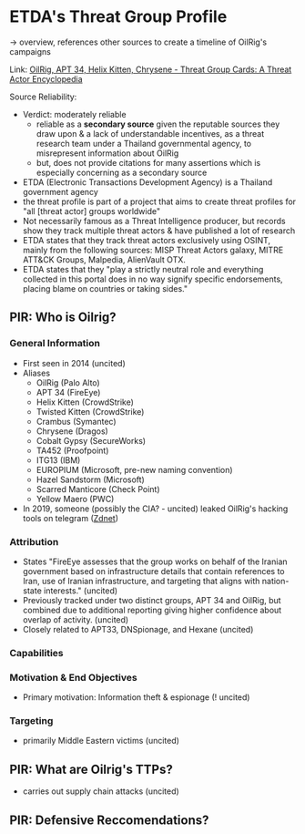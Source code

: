# ETDA's Threat Group Profile
-> overview, references other sources to create a  timeline of OilRig's campaigns

Link: [OilRig, APT 34, Helix Kitten, Chrysene - Threat Group Cards: A Threat Actor Encyclopedia](https://apt.etda.or.th/cgi-bin/showcard.cgi?g=OilRig%2C%20APT%2034%2C%20Helix%20Kitten%2C%20Chrysene)

Source Reliability: 
- Verdict: moderately reliable
   - reliable as a **secondary source** given the reputable sources they draw upon & a lack of understandable incentives, as a threat research team under a Thailand governmental agency, to misrepresent information about OilRig
   - but, does not provide citations for many assertions which is especially concerning as a secondary source
- ETDA (Electronic Transactions Development Agency) is a Thailand government agency
- the threat profile is part of a project that aims to create threat profiles for "all [threat actor] groups worldwide"
- Not necessarily famous as a Threat Intelligence producer, but records show they track multiple threat actors & have published a lot of research
- ETDA states that they track threat actors exclusively using OSINT, mainly from the following sources: MISP Threat Actors galaxy, MITRE ATT&CK Groups, Malpedia, AlienVault OTX. 
- ETDA states that they "play a strictly neutral role and everything collected in this portal does in no way signify specific endorsements, placing blame on countries or taking sides."

## PIR: Who is Oilrig?
### General Information
- First seen in 2014 (uncited)
- Aliases
   - OilRig (Palo Alto)
   - APT 34 (FireEye)
   - Helix Kitten (CrowdStrike)
   - Twisted Kitten (CrowdStrike)
   - Crambus (Symantec)
   - Chrysene (Dragos)
   - Cobalt Gypsy (SecureWorks)
   - TA452 (Proofpoint)
   - ITG13 (IBM)
   - EUROPIUM (Microsoft, pre-new naming convention)
   - Hazel Sandstorm (Microsoft)
   - Scarred Manticore (Check Point)
   - Yellow Maero (PWC)
- In 2019, someone (possibly the CIA? - uncited) leaked OilRig's hacking tools on telegram ([Zdnet](https://www.zdnet.com/article/source-code-of-iranian-cyber-espionage-tools-leaked-on-telegram/))

### Attribution
- States "FireEye assesses that the group works on behalf of the Iranian government based on infrastructure details that contain references to Iran, use of Iranian infrastructure, and targeting that aligns with nation-state interests." (uncited)
- Previously tracked under two distinct groups, APT 34 and OilRig, but combined due to additional reporting giving higher confidence about overlap of activity. (uncited)
- Closely related to APT33, DNSpionage, and Hexane (uncited)

### Capabilities

### Motivation & End Objectives
- Primary motivation: Information theft & espionage (! uncited)

### Targeting
- primarily Middle Eastern victims (uncited)

## PIR: What are Oilrig's TTPs?
- carries out supply chain attacks (uncited)


## PIR: Defensive Reccomendations?
